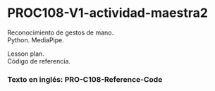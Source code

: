 # PROC108-V1-actividad-maestra2
Reconocimiento de gestos de mano.  
Python. MediaPipe.  
  
Lesson plan.  
Código de referencia.  
  
### Texto en inglés: PRO-C108-Reference-Code
